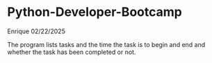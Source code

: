 # Python-Developer-Bootcamp

Enrique 
02/22/2025

The program lists tasks and the time the task is to begin and end and whether the task has been completed or not.


